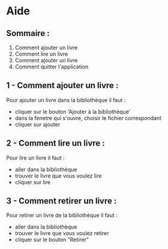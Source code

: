 # Aide

## Sommaire :

 1. Comment ajouter un livre
 2. Comment lire un livre
 3. Comment ajouter un livre
 4. Comment quitter l'application

## 1 - Comment ajouter un livre :

Pour ajouter un livre dans la bibliothèque il faut :
- cliquer sur le bouton 'Ajouter à la bibliothèque'
- dans la fenetre qui s'ouvre, choisir le fichier correspondant
- cliquer sur ajouter

## 2 - Comment lire un livre :

Pour lire un livre il faut :
- aller dans la bibliothèque
- trouver le livre que vous voulez lire
- cliquer sur lire

## 3 - Comment retirer un livre :

Pour retirer un livre de la bibliothèque il faut :
- aller dans la bibliothèque
- trouver le livre que vous voulez retirer
- cliquer sur le bouton "Retirer"
